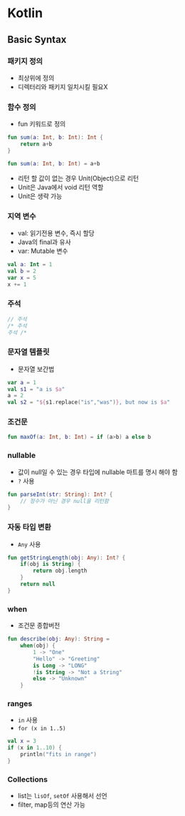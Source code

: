 # Kotlin
## Basic Syntax
### 패키지 정의
- 최상위에 정의
- 디렉터리와 패키지 일치시킬 필요X
### 함수 정의
- fun 키워드로 정의
```kotlin
fun sum(a: Int, b: Int): Int {
    return a+b
}

fun sum(a: Int, b: Int) = a+b
```
- 리턴 할 값이 없는 경우 Unit(Object)으로 리턴
- Unit은 Java에서 void 리턴 역할
- Unit은 생략 가능
### 지역 변수
- val: 읽기전용 변수, 즉시 할당
- Java의 final과 유사
- var: Mutable 변수
```kotlin
val a: Int = 1
val b = 2
var x = 5
x += 1
```
### 주석
```kotlin
// 주석
/* 주석
주석 /*
```

### 문자열 템플릿
- 문자열 보간법
```kotlin
var a = 1
val s1 = "a is $a"
a = 2
val s2 = "${s1.replace("is","was")}, but now is $a"
```

### 조건문
```kotlin
fun maxOf(a: Int, b: Int) = if (a>b) a else b
```

### nullable
- 값이 null일 수 있는 경우 타입에 nullable 마트를 명시 해야 함
- `?` 사용
```kotlin
fun parseInt(str: String): Int? {
    // 정수가 아닌 경우 null을 리턴함
}
```

### 자동 타입 변환
- `Any` 사용
```kotlin
fun getStringLength(obj: Any): Int? {
    if(obj is String) {
        return obj.length
    }
    return null
}
```

### when
- 조건문 종합버전
```kotlin
fun describe(obj: Any): String =
    when(obj) {
        1 -> "One"
        "Hello" -> "Greeting"
        is Long -> "LONG"
        !is String -> "Not a String"
        else -> "Unknown"
    }
```

### ranges
- `in` 사용
- `for (x in 1..5)`
```kotlin
val x = 3
if (x in 1..10) {
    println("fits in range")
}
```

### Collections
- list는 `lisOf`, `setOf` 사용해서 선언
- filter, map등의 연산 가능